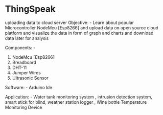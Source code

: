 # ThingSpeak
uploading data to cloud server 
Objective: - Learn about popular Microcontroller NodeMcu [Esp8266] and upload data on open source cloud platform and visualize the data in form of graph and charts and download data later for analysis 

Components: -
1)	NodeMcu [Esp8266]
2)	Breadboard
3)	DHT-11
4)	Jumper Wires 
5)	Ultrasonic Sensor


Software: - Arduino Ide

Application: - Water tank monitoring system , intrusion detection system, smart stick for blind, weather station logger , Wine bottle Temperature Monitoring Device
